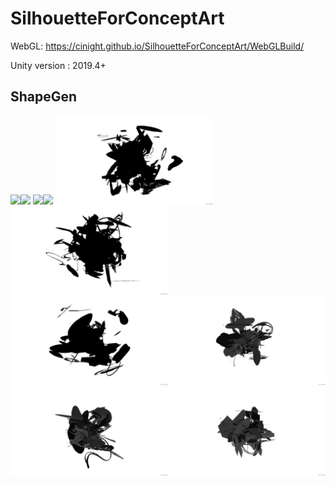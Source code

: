 # SilhouetteForConceptArt

WebGL: https://cinight.github.io/SilhouetteForConceptArt/WebGLBuild/

Unity version : 2019.4+

## ShapeGen

<img src="READMEImages/01.PNG" width="50%"><img src="READMEImages/02.PNG" width="50%">
<img src="READMEImages/03.PNG" width="50%"><img src="READMEImages/04.PNG" width="50%">
<img src="READMEImages/05.jpg" width="50%"><img src="READMEImages/06.jpg" width="50%">
<img src="READMEImages/07.jpg" width="50%"><img src="READMEImages/08.jpg" width="50%">
<img src="READMEImages/09.jpg" width="50%"><img src="READMEImages/10.jpg" width="50%">
